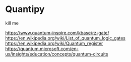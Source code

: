 # Quantipy

kill me

https://www.quantum-inspire.com/kbase/rz-gate/
https://en.wikipedia.org/wiki/List_of_quantum_logic_gates
https://en.wikipedia.org/wiki/Quantum_register
https://quantum.microsoft.com/en-us/insights/education/concepts/quantum-circuits

